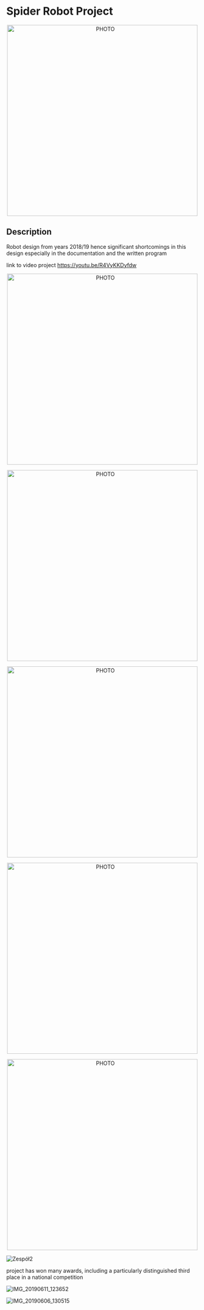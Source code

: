 # Spider Robot Project


<p align="center">
  <img src="https://user-images.githubusercontent.com/64035334/162567838-d45cc313-85a5-4865-8cc3-be12db53aaef.png" width="500" title="PHOTO">
</p>


## Description
Robot design from years 2018/19 hence significant shortcomings in this design especially in the documentation and the written program

link to video project
https://youtu.be/R4VyKKDyfdw

<p align="center">
  <img src="https://user-images.githubusercontent.com/64035334/162567626-7ad74af8-86a9-4228-8181-b14ad5300e8f.jpg" width="500" title="PHOTO">
</p>

<p align="center">
  <img src="https://user-images.githubusercontent.com/64035334/162567645-f239e1ec-2b2c-4a93-81a3-dff5385f77dd.jpg" width="500" title="PHOTO">
</p>

<p align="center">
  <img src="https://user-images.githubusercontent.com/64035334/162567649-18fb8131-2253-4e90-b8c1-ccc902ccee4f.jpg" width="500" title="PHOTO">
</p>

<p align="center">
  <img src="https://user-images.githubusercontent.com/64035334/162567649-18fb8131-2253-4e90-b8c1-ccc902ccee4f.jpg" width="500" title="PHOTO">
</p>

<p align="center">
  <img src="https://user-images.githubusercontent.com/64035334/162567649-18fb8131-2253-4e90-b8c1-ccc902ccee4f.jpg" width="500" title="PHOTO">
</p>





![Zespół2](https://user-images.githubusercontent.com/64035334/162567663-9d8bee10-e66e-4904-bb7e-1bf48da84c41.jpg)





project has won many awards, including a particularly distinguished third place in a national competition

![IMG_20190611_123652](https://user-images.githubusercontent.com/64035334/162567566-e73ad33d-257e-4d73-82d4-af812f502e89.jpg)

![IMG_20190606_130515](https://user-images.githubusercontent.com/64035334/162567573-1b251261-ab54-4fd0-9b43-855fb09a93e4.jpg)

